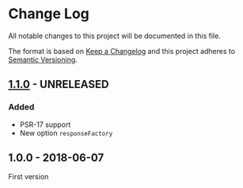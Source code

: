 # Change Log

All notable changes to this project will be documented in this file.

The format is based on [Keep a Changelog](http://keepachangelog.com/)
and this project adheres to [Semantic Versioning](http://semver.org/).

## [1.1.0] - UNRELEASED

### Added

- PSR-17 support
- New option `responseFactory`

## 1.0.0 - 2018-06-07

First version


[1.1.0]: https://github.com/middlewares/reporting-logger/compare/v1.0.0...HEAD
